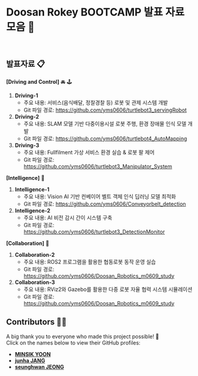 # Doosan Rokey BOOTCAMP 발표 자료 모음 📂

<br>

## 발표자료 📋
**[Driving and Control]** 🚘 🕹️
1. **Driving-1**
   - 주요 내용: 서비스(음식배달, 정찰경찰 등) 로봇 및 관제 시스템 개발
   - Git 파일 경로: https://github.com/yms0606/turtlebot3_servingRobot
2. **Driving-2**
   - 주요 내용: SLAM 모델 기반 다중이용시설 로봇 주행, 환경 장애물 인식 모델 개발
   - Git 파일 경로: https://github.com/yms0606/turtlebot4_AutoMapping
3. **Driving-3**
   - 주요 내용: Fullfilment 가상 서비스 환경 실습 & 로봇 팔 제어 
   - Git 파일 경로: https://github.com/yms0606/turtlebot3_Manipulator_System


**[Intelligence]** 🤖
1. **Intelligence-1**
   - 주요 내용: Vision AI 기반 컨베이어 벨트 객체 인식 딥러닝 모델 최적화
   - Git 파일 경로: https://github.com/yms0606/Conveyorbelt_detection
2. **Intelligence-2**
   - 주요 내용: AI 비전 감시 간이 시스템 구축
   - Git 파일 경로: https://github.com/yms0606/turtlebot3_DetectionMonitor

**[Collaboration]** 🤝
1. **Collaboration-2**
   - 주요 내용: ROS2 프로그램을 활용한 협동로봇 동작 운영 실습
   - Git 파일 경로: https://github.com/yms0606/Doosan_Robotics_m0609_study
2. **Collaboration-3**
   - 주요 내용: RViz2와 Gazebo를 활용한 다중 로봇 자율 협력 시스템 시뮬레이션
   - Git 파일 경로: https://github.com/yms0606/Doosan_Robotics_m0609_study

##  Contributors 👨‍💻
A big thank you to everyone who made this project possible! 🎉  
Click on the names below to view their GitHub profiles:

- [**MINSIK YOON**](https://github.com/yms0606)   
- [**junha JANG**](https://github.com/zzangzzun)  
- [**seunghwan JEONG**](https://github.com/JSeungHwan)
